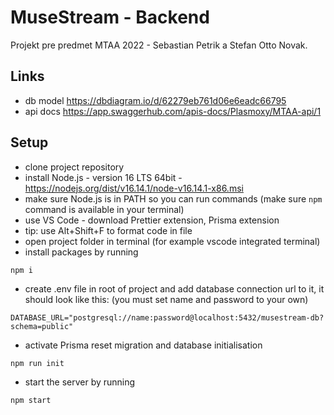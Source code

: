 # MuseStream - Backend

Projekt pre predmet MTAA 2022 - Sebastian Petrik a Stefan Otto Novak.

## Links
- db model https://dbdiagram.io/d/62279eb761d06e6eadc66795
- api docs https://app.swaggerhub.com/apis-docs/Plasmoxy/MTAA-api/1

## Setup

- clone project repository
- install Node.js - version 16 LTS 64bit - https://nodejs.org/dist/v16.14.1/node-v16.14.1-x86.msi
- make sure Node.js is in PATH so you can run commands (make sure `npm` command is available in your terminal)
- use VS Code - download Prettier extension, Prisma extension
- tip: use Alt+Shift+F to format code in file
- open project folder in terminal (for example vscode integrated terminal)
- install packages by running
```
npm i
```
- create .env file in root of project and add database connection url to it, it should look like this: (you must set name and password to your own)
```
DATABASE_URL="postgresql://name:password@localhost:5432/musestream-db?schema=public"
```
- activate Prisma reset migration and database initialisation
```
npm run init
```
- start the server by running
```
npm start
```